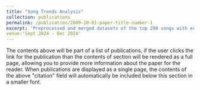 ```yaml
---
title: "Song Trends Analysis"
collection: publications
permalink: /publication/2009-10-01-paper-title-number-1
excerpt: 'Preprocessed and merged datasets of the top 200 songs with economic and happiness metrics using PySpark on AWS EMR, retrieving lyrics via the Genius API and caching data in AWS S3. Applied Hugging Face models to analyze emotions in song lyrics across 25+ languages, uncovering patterns in sentiment, language, and their influence on global music trends. Designed an interactive Power BI dashboard to showcase insights on how economic trends, happiness, and sentiment impact song popularity across countries and years.'
venue:'Sept 2024 - Dec 2024'
---
```


The contents above will be part of a list of publications, if the user clicks the link for the publication than the contents of section will be rendered as a full page, allowing you to provide more information about the paper for the reader. When publications are displayed as a single page, the contents of the above "citation" field will automatically be included below this section in a smaller font.